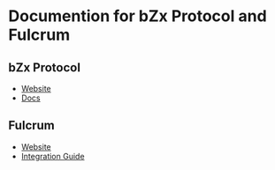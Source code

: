 # Documention for bZx Protocol and Fulcrum

## bZx Protocol

* [Website](https://bzx.network)
* [Docs](https://bzx.network/docs/)

## Fulcrum

* [Website](https://fulcrum.trade)
* [Integration Guide](fulcrum-integration-guide.md)
